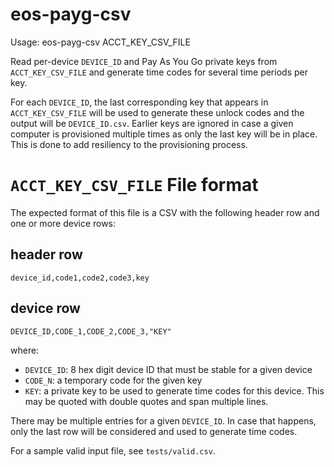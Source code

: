 eos-payg-csv
============
Usage:
    eos-payg-csv ACCT_KEY_CSV_FILE

Read per-device `DEVICE_ID` and Pay As You Go private keys from
`ACCT_KEY_CSV_FILE` and generate time codes for several time periods per key.

For each `DEVICE_ID`, the last corresponding key that appears in
`ACCT_KEY_CSV_FILE` will be used to generate these unlock codes and the output
will be `DEVICE_ID.csv`. Earlier keys are ignored in case a given computer is
provisioned multiple times as only the last key will be in place. This is done
to add resiliency to the provisioning process.

`ACCT_KEY_CSV_FILE` File format
===============================
The expected format of this file is a CSV with the following header row
and one or more device rows:

header row
----------
```
device_id,code1,code2,code3,key
```

device row
----------
```
DEVICE_ID,CODE_1,CODE_2,CODE_3,"KEY"
```

where:

* `DEVICE_ID`: 8 hex digit device ID that must be stable for a given device
* `CODE_N`:    a temporary code for the given key
* `KEY`:       a private key to be used to generate time codes for this device.
               This may be quoted with double quotes and span multiple lines.

There may be multiple entries for a given `DEVICE_ID`. In case that
happens, only the last row will be considered and used to generate time
codes.

For a sample valid input file, see `tests/valid.csv`.
